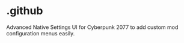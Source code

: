# .github
Advanced Native Settings UI for Cyberpunk 2077 to add custom mod configuration menus easily.
